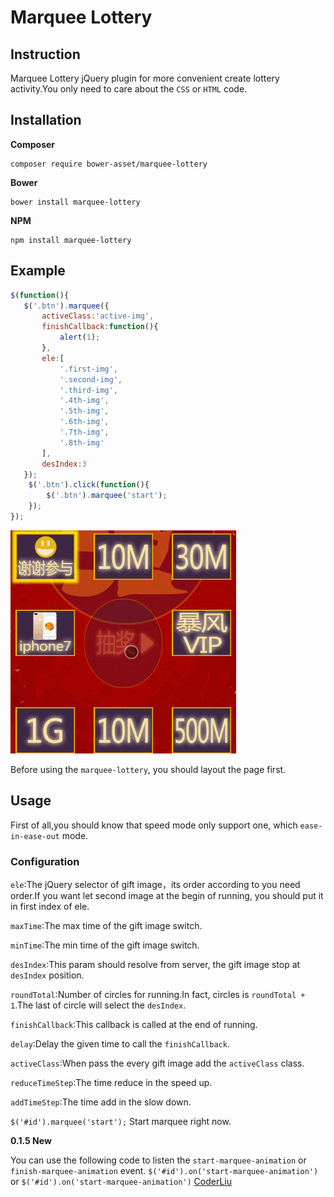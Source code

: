 # Marquee Lottery #

## Instruction ##

Marquee Lottery jQuery plugin for more convenient create lottery activity.You only need to care about the `CSS` or `HTML` code.

## Installation ##
**Composer**
```
composer require bower-asset/marquee-lottery
```
**Bower**
```
bower install marquee-lottery
```
**NPM**
```
npm install marquee-lottery
```

## Example ##

```javascript
$(function(){
   $('.btn').marquee({
       activeClass:'active-img',
       finishCallback:function(){
           alert(1);
       },
       ele:[
           '.first-img',
           '.second-img',
           '.third-img',
           '.4th-img',
           '.5th-img',
           '.6th-img',
           '.7th-img',
           '.8th-img'
       ],
       desIndex:3
   });
    $('.btn').click(function(){
        $('.btn').marquee('start');
    });
});
```
![marquee-lottery.gif](https://github.com/liuzexin/Image/blob/master/marquee-lottery.gif?raw=true)

Before using the `marquee-lottery`, you should layout the page first.

## Usage ##

First of all,you should know that speed mode only support  one, which `ease-in-ease-out` mode.

### Configuration ###

`ele`:The jQuery selector of gift image，its order according to you need order.If you want let second image at the begin of running, you should put it in first index of ele.

`maxTime`:The max time of the gift image switch.

`minTime`:The min time of the gift image switch.

`desIndex`:This param should resolve from server, the gift image stop at `desIndex` position.

`roundTotal`:Number of circles for running.In fact, circles is `roundTotal + 1`.The last of circle will select the `desIndex`.

`finishCallback`:This callback is called at the end of running.

`delay`:Delay the given time to call the `finishCallback`. 

`activeClass`:When pass the every gift image add the `activeClass` class. 

`reduceTimeStep`:The time reduce in the speed up.

`addTimeStep`:The time add in the slow down.

`$('#id').marquee('start');` Start marquee right now.

**0.1.5 New**

You can use the following code to listen the `start-marquee-animation` or `finish-marquee-animation` event.
`$('#id').on('start-marquee-animation')` or `$('#id').on('start-marquee-animation')`
[CoderLiu](http://blog.liuzexin.top)


